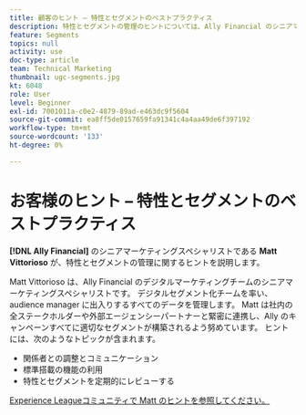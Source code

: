 ```yaml
---
title: 顧客のヒント – 特性とセグメントのベストプラクティス
description: 特性とセグメントの管理のヒントについては、Ally Financial のシニアマーケティングスペシャリストである Matt Vittorioso が説明しています。
feature: Segments
topics: null
activity: use
doc-type: article
team: Technical Marketing
thumbnail: ugc-segments.jpg
kt: 6048
role: User
level: Beginner
exl-id: 7001011a-c0e2-4879-89ad-e463dc9f5604
source-git-commit: ea8ff5de0157659fa91341c4a4aa49de6f397192
workflow-type: tm+mt
source-wordcount: '133'
ht-degree: 0%

---
```


# お客様のヒント – 特性とセグメントのベストプラクティス

**[!DNL Ally Financial]** のシニアマーケティングスペシャリストである **Matt Vittorioso** が、特性とセグメントの管理に関するヒントを説明します。

Matt Vittorioso は、Ally Financial のデジタルマーケティングチームのシニアマーケティングスペシャリストです。 デジタルセグメント化チームを率い、audience manager に出入りするすべてのデータを管理します。 Matt は社内の全ステークホルダーや外部エージェンシーパートナーと緊密に連携し、Ally のキャンペーンすべてに適切なセグメントが構築されるよう努めています。 ヒントには、次のようなトピックが含まれます。

* 関係者との調整とコミュニケーション
* 標準搭載の機能の利用
* 特性とセグメントを定期的にレビューする

[Experience Leagueコミュニティで Matt のヒントを参照してください。](https://experienceleaguecommunities.adobe.com/t5/adobe-audience-manager-blogs/traits-and-segments-best-practices/ba-p/367729?profile.language=ja)
